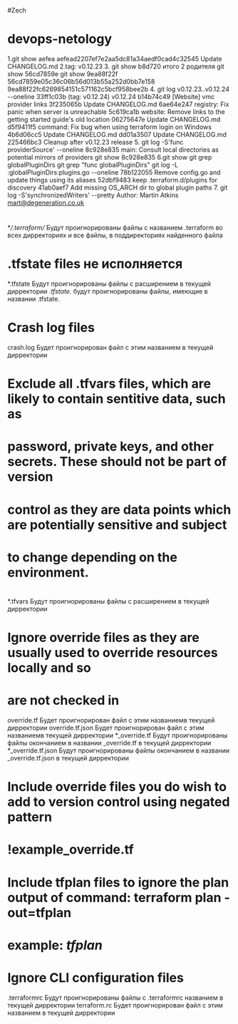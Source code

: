 #Zech
# devops-netology
1.git show aefea
aefead2207ef7e2aa5dc81a34aedf0cad4c32545
Update CHANGELOG.md
2.tag: v0.12.23
3. git show b8d720  итого 2 родителя
git show 56cd7859e
git show 9ea88f22f
56cd7859e05c36c06b56d013b55a252d0bb7e158
9ea88f22fc6269854151c571162c5bcf958bee2b
4. git log v0.12.23..v0.12.24 --oneline
33ff1c03b (tag: v0.12.24) v0.12.24
b14b74c49 [Website] vmc provider links
3f235065b Update CHANGELOG.md
6ae64e247 registry: Fix panic when server is unreachable
5c619ca1b website: Remove links to the getting started guide's old location
06275647e Update CHANGELOG.md
d5f9411f5 command: Fix bug when using terraform login on Windows
4b6d06cc5 Update CHANGELOG.md
dd01a3507 Update CHANGELOG.md
225466bc3 Cleanup after v0.12.23 release
5. git log -S'func providerSource' --oneline
8c928e835 main: Consult local directories as potential mirrors of providers
git show 8c928e835 
6.git show 
git grep globalPluginDirs
git grep "func globalPluginDirs"
git log -L :globalPluginDirs:plugins.go --oneline
78b122055 Remove config.go and update things using its aliases
52dbf9483 keep .terraform.d/plugins for discovery
41ab0aef7 Add missing OS_ARCH dir to global plugin paths
7. git log -S'synchronizedWriters' --pretty
Author: Martin Atkins <mart@degeneration.co.uk>




#
**/.terraform/* Будут проигнорированы файлы с названием .terraform во всех дирректориях и все файлы, в поддиректориях найденного файла


# .tfstate files не исполняется
*.tfstate Будут проигнорированы файлы с расширением в текущей дирректории
*.tfstate.* будут проигнорированы файлы, имеющие в названии .tfstate.

# Crash log files
crash.log Будет проигнорирован файл с этим названием в текущей дирректории

# Exclude all .tfvars files, which are likely to contain sentitive data, such as
# password, private keys, and other secrets. These should not be part of version
# control as they are data points which are potentially sensitive and subject
# to change depending on the environment.
#
*.tfvars Будут проигнорированы файлы с расширением в текущей дирректории

# Ignore override files as they are usually used to override resources locally and so
# are not checked in
override.tf Будет проигнорирован файл с этим названиемв текущей дирректории
override.tf.json Будет проигнорирован файл с этим названиемв текущей дирректории
*_override.tf Будут проигнорированы файлы окончанием в названии _override.tf в текущей дирректории
*_override.tf.json Будут проигнорированы файлы окончанием в названии _override.tf.json в текущей дирректории

# Include override files you do wish to add to version control using negated pattern
#
# !example_override.tf

# Include tfplan files to ignore the plan output of command: terraform plan -out=tfplan
# example: *tfplan*

# Ignore CLI configuration files
.terraformrc Будут проигнорированы файлы с .terraformrc названием в текущей дирректории
terraform.rc Будет проигнорирован файл с этим названием в текущей дирректории

